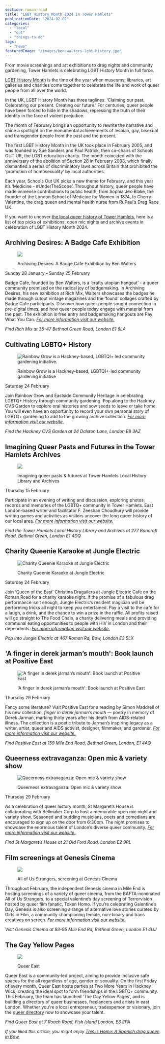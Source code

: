 ```yaml
---
section: roman-road
title: "LGBT History Month 2024 in Tower Hamlets"
publicationDate: "2024-02-02"
categories: 
  - "local"
  - "out"
  - "things-to-do"
tags: 
  - "news"
featuredImage: "/images/ben-walters-lgbt-history.jpg"
---
```


From movie screenings and art exhibitions to drag nights and community gardening, Tower Hamlets is celebrating LGBT History Month in full force. 

[LGBT History Month](https://lgbtplushistorymonth.co.uk/) is the time of the year when museums, libraries, art galleries and charities come together to celebrate the life and work of queer people from all over the world.

In the UK, LGBT History Month has three taglines: ‘Claiming our past. Celebrating our present. Creating our future.’ For centuries, queer people have been forced to hide in the shadows, repressing the truth of their identity in the face of violent prejudice.

The month of February brings an opportunity to rewrite the narrative and shine a spotlight on the monumental achievements of lesbian, gay, bisexual and transgender people from the past and the present.

The first LGBT History Month in the UK took place in February 2005, and was founded by Sue Sanders and Paul Patrick, then co-chairs of Schools OUT UK, the LGBT education charity. The month coincided with the anniversary of the abolition of Section 28 in February 2003, which finally dismantled a series of discriminatory laws across Britain that prohibited the ‘promotion of homosexuality’ by local authorities.

Each year, Schools Out UK picks a new theme for February, and this year it’s ‘Medicine - #UnderTheScope’. Throughout history, queer people have made immense contributions to public health, from Sophia Jex-Blake, the founder of the London School of Medicine for Women in 1874, to Cherry Valentine, the drag queen and mental health nurse from RuPaul’s Drag Race UK.

If you want to uncover [the local queer history of Tower Hamlets](https://romanroadlondon.com/the-backstreet-gay-leather-fetish-club-mile-end/), here is a list of top picks of exhibitions, open mic nights and archive events in celebration of LGBT History Month 2024.

## Archiving Desires: A Badge Cafe Exhibition

<figure>

![](images/badges-lgbt-history-month-1024x683.jpg)

<figcaption>

Archiving Desires: A Badge Cafe Exhibition by Ben Walters

</figcaption>

</figure>

Sunday 28 January - Sunday 25 February 

Badge Cafe, founded by Ben Walters, is a ‘crafty utopian hangout’ - a queer community premised on the radical joy of badgemaking. In Archiving Desires, his new exhibition at Rich Mix, Walters showcases the badges he made through cutout vintage magazines and the ‘found’ collages crafted by Badge Cafe participants. Discover how queer people sought connection in pre-digital times, and how queer people today engage with material from the past. The exhibition is free entry and badgemaking hangouts are Pay What You Can. [_For more information visit our website._](https://romanroadlondon.com/events/archiving-desires-a-badge-cafe-exhibition-by-ben-walters-rich-mix/)

_Find Rich Mix at 35-47 Bethnal Green Road, London E1 6LA_

## Cultivating LGBTQ+ History

<figure>

![Rainbow Grow is a Hackney-based, LGBTQI+ led community gardening initiative. ](images/Rainbow-Grow-Archive-Photo-1-1-1024x683.jpg)

<figcaption>

Rainbow Grow is a Hackney-based, LGBTQI+-led community gardening initiative

</figcaption>

</figure>

Saturday 24 February 

Join Rainbow Grow and Eastside Community Heritage in celebrating LGBTQ+ History through community gardening. Pop along to the Hackney CVS Garden to explore oral histories and sow seeds to leave or take home. You will even have an opportunity to record your own personal story of LGBTQ+ gardening to add to the growing archive collection. [_For more information visit our website._](https://romanroadlondon.com/events/cultivating-lgbtq-history-at-hackney-cvs-garden-east-side/)

_Find the Hackney CVS Garden at 24 Dalston Lane, London E8 3AZ_

## Imagining Queer Pasts and Futures in the Tower Hamlets Archives

<figure>

![](images/Queer-Pasts-Presents-FUtures-002-1-1024x682.jpg)

<figcaption>

Imagining queer pasts & futures at Tower Hamlets Local History Library and Archives

</figcaption>

</figure>

Thursday 15 February 

Participate in an evening of writing and discussion, exploring photos, records and memories of the LGBTQ+ community in Tower Hamlets. East London-based writer and facilitator F. Zeeshan Choudhury will provide writing games and activities as visitors uncover the long queer history of our local area. [_For more information visit our website._](https://romanroadlondon.com/events/imagining-queer-pasts-and-futures-in-the-tower-hamlets-archives/)

_Find the Tower Hamlets Local History Library and Archives at 277 Bancroft Road, Bethnal Green, London E1 4DQ_

## Charity Queenie Karaoke at Jungle Electric 

<figure>

![Charity Queenie Karaoke at Jungle Electric 
](images/Untitled-design-1024x1024.jpg)

<figcaption>

Charity Queenie Karaoke at Jungle Electric

</figcaption>

</figure>

Saturday 24 February 

Join ‘Queen of the East’ Christina Draguilera at Jungle Electric Cafe on the Roman Road for a charity karaoke night. If the promise of a fabulous drag performance isn’t enough, Jungle Electric’s resident magician will be performing tricks all night to keep you entertained. Pay a visit to the cafe for a laugh, a drink, and the chance to win a prize in the raffle. All profits raised will go straight to The Food Chain, a charity delivering meals and providing communal eating opportunities to people with HIV in London and their dependents. [_For more information visit our website._](https://romanroadlondon.com/events/queenie-charity-karaoke-night-jungle-electric-drag/)

_Pop into Jungle Electric at 467 Roman Rd, Bow, London E3 5LX_

## 'A finger in derek jarman’s mouth': Book launch at Positive East

<figure>

!['A finger in derek jarman’s mouth': Book launch at Positive East
](images/positive-east-booklaunch-1024x576.jpg)

<figcaption>

'A finger in derek jarman’s mouth': Book launch at Positive East

</figcaption>

</figure>

Thursday 29 February 

Fancy some literature? Visit Positive East for a reading by Simon Maddrell of his new collection, _finger in derek jarman’s mouth_ — poetry in memory of Derek Jarman, marking thirty years after his death from AIDS-related illness. The collection is a poetic tribute to Jarman’s inspiring legacy as a writer, artist, queer and AIDS activist, designer, filmmaker, and gardener. [_For more information visit our website._](https://romanroadlondon.com/events/book-launch-at-positive-east-lgbtq-history-month/)

_Find Positive East at 159 Mile End Road, Bethnal Green, London, E1 4AQ_

## Queerness extravaganza: Open mic & variety show

<figure>

![Queerness extravaganza: Open mic & variety show ](images/queer-extravaganza-st-marg-1024x682.jpg)

<figcaption>

Queerness extravaganza: Open mic & variety show

</figcaption>

</figure>

Thursday 29 February 

As a celebration of queer history month, St Margaret’s House is collaborating with Bellmaker Corp to host a memorable open mic night and variety show. Seasoned and budding musicians, poets and comedians are encouraged to sign up on the door from 6:30pm. The night promises to showcase the enormous talent of London’s diverse queer community. [_For more information visit our website._](https://romanroadlondon.com/events/queerness-extravaganza-open-mic-variety-show-st-margarets-house/)

_Find St Margaret’s House at 21 Old Ford Road, London E2 9PL_

## Film screenings at Genesis Cinema

<figure>

![](images/genesis-cinema-lgbt-1-1024x683.jpg)

<figcaption>

All of Us Strangers, screening at Genesis Cinema

</figcaption>

</figure>

Throughout February, the independent Genesis cinema in Mile End is hosting screenings of a variety of queer cinema, from the BAFTA-nominated All of Us Strangers, to a special valentine’s day screening of Terrorvision hosted by queer film fanatic, Token Homo. If you’re celebrating Galentine’s Day, Genesis is also screening a range of alternative love stories curated by Girls in Film, a community championing female, non-binary and trans creatives on screen. [_For more information visit our website._](https://romanroadlondon.com/events/lgbt-history-month-film-screenings-at-genesis/) 

_Visit Genesis Cinema at 93-95 Mile End Rd, Bethnal Green, London E1 4UJ_

## The Gay Yellow Pages

<figure>

![](images/yellow-pages-1024x883.jpg)

<figcaption>

Queer East

</figcaption>

</figure>

Queer East is a community-led project, aiming to provide inclusive safe spaces for the all regardless of age, gender or sexuality. On the first Friday of every month, Queer East hosts parties at Two More Years in Hackney Wick, creating the ideal spot to form friendships in the LGBTQ+ community. This February, the team has launched 'The Gay Yellow Pages', and is building a directory of queer businesses, freelancers and artists in east London. Whether you're a local entrepreneur, tradesperson or visionary, join the [queer directory](https://www.queereast.co.uk/application) now to showcase your talent.

_Find Queer East at 7 Roach Road, Fish Island London, E3 2PA_

_If you liked this article, you might enjoy_ [_This is Home: A Spanish drag queen in Bow._](https://romanroadlondon.com/adria-alvarez-shandy-half-pint-drag-queen-bow-interview/)


